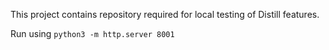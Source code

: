 This project contains repository required for local testing of
Distill features.

Run using `python3 -m http.server 8001`


